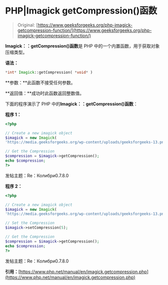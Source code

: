 # PHP|Imagick getCompression()函数

> Original: [https://www.geeksforgeeks.org/php-imagick-getcompression-function/](https://www.geeksforgeeks.org/php-imagick-getcompression-function/)

**Imagick：：getCompression()函数**是 PHP 中的一个内置函数，用于获取对象压缩类型。

**语法：**

```php
*int* Imagick::getCompression( *void* )
```

**参数：**此函数不接受任何参数。

**返回值：**成功时此函数返回整数值。

下面的程序演示了 PHP 中的**Imagick：：getCompression()函数**：

**程序 1：**

```php
<?php

// Create a new imagick object
$imagick = new Imagick(
'https://media.geeksforgeeks.org/wp-content/uploads/geeksforgeeks-13.png');

// Get the Compression
$compression = $imagick->getCompression();
echo $compression;
?>
```

发帖主题：Re：Колибри0.7.8.0

**程序 2：**

```php
<?php

// Create a new imagick object
$imagick = new Imagick(
'https://media.geeksforgeeks.org/wp-content/uploads/geeksforgeeks-13.png');

// Set the Compression
$imagick->setCompression(5);

// Get the Compression
$compression = $imagick->getCompression();
echo $compression;
?>
```

发帖主题：Re：Колибри0.7.8.0

**引用：**[https://www.php.net/manual/en/imagick.getcompression.php](https://www.php.net/manual/en/imagick.getcompression.php)